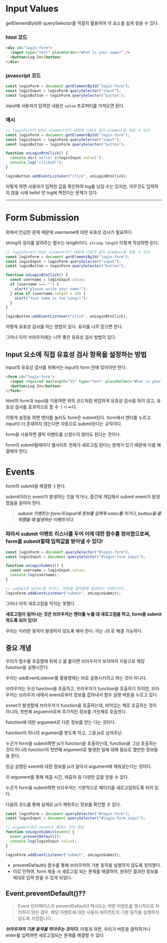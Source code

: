 # Input Values

getElementById와 querySelector를 적절히 활용하여 각 요소를 쉽게 찾을 수 있다.

### html 코드

```html
<div id="login-form">
  <input type="text" placeholder="What is your name?" />
  <button>Log In</button>
</div>
```

### javascript 코드

```javascript
const loginForm = document.getElementById("login-form");
const loginInput = loginForm.querySelector("input");
const loginButton = loginForm.querySelector("button");
```

input에 사용자가 입력한 내용은 `value` 프로퍼티를 가져오면 된다.

### 예시

```javascript
// loginForm이 html element이기 때문에 다음과 같이 element를 찾을 수 있다
const loginForm = document.getElementById("login-form");
const loginInput = loginForm.querySelector("input");
const loginButton = loginForm.querySelector("button");

function onLoginBtnClick() {
  console.dir(`hello! ${loginInput.value}`);
  console.log("clicked!");
}

loginButton.addEventListener("click", onLoginBtnClick);
```

이렇게 하면 사용자가 입력한 값을 확인하여 log를 남길 수는 있지만,
아무것도 입력하지 않을 시에 hello! 만 log에 찍힌다는 문제가 있다.

<hr>

# Form Submission

위에서 언급한 문제 때문에 username에 대한 유효성 검사가 필요하다.

string의 길이를 알려주는 함수는 length이다.
`string.length`
이렇게 작성하면 된다.

```javascript
// loginForm이 html element이기 때문에 다음과 같이 element를 찾을 수 있다
const loginForm = document.getElementById("login-form");
const loginInput = loginForm.querySelector("input");
const loginButton = loginForm.querySelector("button");

function onLoginBtnClick() {
  const username = loginInput.value;
  if (username === "") {
    alert("please write your name!");
  } else if (username.length > 50) {
    alert("Your name is too Long!!");
  }
}

loginButton.addEventListener("click", onLoginBtnClick);
```

이렇게 유효성 검사를 하는 방법이 있다.
유저를 너무 믿으면 한다.

그러나 이미 브라우저에는 너무 좋은 유효성 검사 방법이 있다.

## Input 요소에 직접 유효성 검사 항목을 설정하는 방법

Input의 유효성 검사를 위해서는 input이 form 안에 있어야만 한다.

```html
<form id="login-form">
  <input required maxlength="15" type="text" placeholder="What is your name?" />
  <button>Log In</button>
</form>
```

html의 form과 input을 이용하면 위의 코드처럼 복잡하게 유효성 검사를 하지 않고, 유효성 검사를 효과적으로 할 수 ㅣㅇㅆ다.

이렇게 설정을 하면 엔터를 눌러도 form은 submit된다.
form에서 엔터를 누르고 input이 더 존재하지 않는다면 자동으로 submit된다는 규칙이다.

form을 사용하면 클릭 이벤트를 신경쓰지 않아도 된다는 것이다.

form이 submit될때마다 웹사이트 전체가 새로고침 된다는 문제가 있기 때문에 이를 해결해야 한다.

# Events

form의 submit을 해결행 ㅑ한다.

submit이라는 event가 발생하는 것을 막거나, 중간에 개입해서 submit event가 발생했음을 알아야 한다.

> **_submit 이벤트는 form의 input에 정보를 입력후 enter를 치거나, button을 클릭했을 때 발생하는 이벤트이다._**

### 따라서 submit 이벤트 리스너를 두어 이에 대한 함수를 정의함으로써, form을 submit할때 입력값을 받아낼 수 있다!

```javascript
const loginForm = document.querySelector("#login-form");
const loginInput = document.querySelector("#login-form input");

function onLoginSubmit() {
  const username = loginInput.value;
  console.log(username);
}

// submit은 enter를 치거나, 버튼을 클릭할때 발생하는 이벤트이다.
loginForm.addEventListener("submit", onLoginSubmit);
```

그러나 아직 새로고침을 막지는 못했다.

**새로고침이 일어나는 것은 브라우저는 엔터를 누를 대 새로고침을 하고, form을 submit하도록 되어 있다!**

우리는 이러한 동작이 발생하지 않도록 해야 한다.
이는 JS 로 해결 가능하다.

## 중요 개념

우리가 함수를 호출할때 뒤에 () 를 붙이면 브라우저가 보자마자 자동으로 해당 function을 실행시킨다.

우리는 addEventListener를 활용할때는 바로 실행시키려고 하는 것이 아니다.

브라우저는 우선 function을 호출하고, 브라우저가 function을 호출하기 하지만, 브라우저는 브라우저 내에서 event로부터 정보를 잡아내서 함수 실행 버튼을 누르고 있다.

evnet가 발생할때 브라우저가 function을 호출하는데, 비어있는 채로 호출하는 것이 아니라, 첫번재 arguemnt로써 추가적인 정보를 가진채로 호출한다.

function에 대한 argument로 다른 정보를 얻는 다는 것이다.

function이 하나의 argumen를 받도록 하고, 그걸 js로 넘겨주낟.

누군가 form을 submit하면 js가 function을 호출하는데, function을 그냥 호출하는 것이 아니라 function의 첫번째 argument로 발생한 일에 대해 필요로 할만한 정보들을 준다.

방금 실행된 event에 대한 정보를 js가 알아서 argument에 채워넣는다는 것이다.

이 argument를 통해 제출 시간, 제출자 등 다양한 값을 얻을 수 있다.

누군가 form을 submit하면 브라우저는 기본적으로 페이지를 새로고침하도록 되어 있다.

다음의 코드를 통해 실제로 js가 채워주는 정보를 확인할 수 있다.

```javascript
const loginForm = document.querySelector("#login-form");
const loginInput = document.querySelector("#login-form input");

// argument명은 event로 해주는 것이 관습
function onLoginSubmit(event) {
  event.preventDefault();
  console.log(loginInput.value);
}

loginForm.addEventListener("submit", onLoginSubmit);
```

- preventDefault() 함수를 통해 브라우저의 기본 동작을 실행하지 않도록 정의했다.
- 이로 인하여, form 제출 시 새로고침 되는 문제를 해결하여, 원하던 결과인 정보를 제대로 입력 받을 수 있게 되었다.

## Event.preventDefault()??

> Event 인터페이스의 preventDefault() 메서드는 어떤 이벤트를 명시적으로 처리하지 않은 경우, 해당 이벤트에 대한 사용자 에이전트의 기본 동작을 실행하지 않도록 지정합니다.

**_브라우저의 기본 동작을 막아주는 것이다._**
이렇게 하면, 우리가 버튼을 클릭하거나 enter를 입력하면 새로고침되는 문제를 해결할 수 있다.
